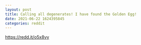 ```yaml
--- 
layout: post 
title: Calling all degenerates! I have found the Golden Egg! 
date: 2021-06-22 1624395845 
categories: reddit 
--- 
```

https://redd.it/o5x8vy